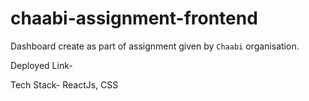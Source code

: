 # chaabi-assignment-frontend

Dashboard create as part of assignment given by `Chaabi` organisation.

Deployed Link-

Tech Stack- ReactJs, CSS
